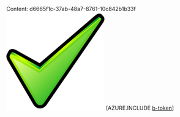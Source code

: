 Content: d6665f1c-37ab-48a7-8761-10c842b1b33f![image](56a61093-99f8-4447-891d-d8918c4b3e91.png)
[AZURE.INCLUDE [b-token](6747ccf1-0507-41e7-81f4-c645703efdb0.md)]
